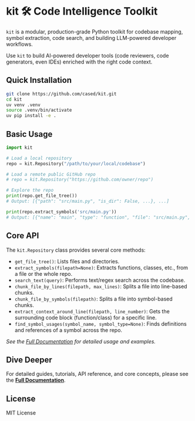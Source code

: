 # kit 🛠️ Code Intelligence Toolkit

`kit` is a modular, production-grade Python toolkit for codebase mapping, symbol extraction, code search, and building LLM-powered developer workflows. 

Use `kit` to build AI-powered developer tools (code reviewers, code generators, even IDEs) enriched with the right code context.

## Quick Installation

```bash
git clone https://github.com/cased/kit.git
cd kit
uv venv .venv
source .venv/bin/activate
uv pip install -e .
```

## Basic Usage

```python
import kit

# Load a local repository
repo = kit.Repository("/path/to/your/local/codebase")

# Load a remote public GitHub repo
# repo = kit.Repository("https://github.com/owner/repo")

# Explore the repo
print(repo.get_file_tree())
# Output: [{"path": "src/main.py", "is_dir": False, ...}, ...]

print(repo.extract_symbols('src/main.py'))
# Output: [{"name": "main", "type": "function", "file": "src/main.py", ...}, ...]
```

## Core API

The `kit.Repository` class provides several core methods:

*   `get_file_tree()`: Lists files and directories.
*   `extract_symbols(filepath=None)`: Extracts functions, classes, etc., from a file or the whole repo.
*   `search_text(query)`: Performs text/regex search across the codebase.
*   `chunk_file_by_lines(filepath, max_lines)`: Splits a file into line-based chunks.
*   `chunk_file_by_symbols(filepath)`: Splits a file into symbol-based chunks.
*   `extract_context_around_line(filepath, line_number)`: Gets the surrounding code block (function/class) for a specific line.
*   `find_symbol_usages(symbol_name, symbol_type=None)`: Finds definitions and references of a symbol across the repo.

*See the [Full Documentation](docs/src/content/docs/index.mdx) for detailed usage and examples.*

## Dive Deeper

For detailed guides, tutorials, API reference, and core concepts, please see the **[Full Documentation](docs/src/content/docs/index.mdx)**.

## License

MIT License
